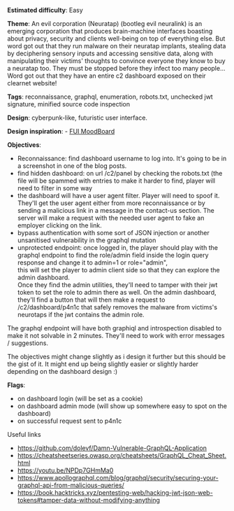**Estimated difficulty**: Easy

**Theme**: An evil corporation (Neuratap) (bootleg evil neuralink) is an emerging corporation that produces brain-machine interfaces boasting about privacy, security and clients well-being on top of everything else.
    But word got out that they run malware on their neuratap implants, stealing data by deciphering sensory inputs and accessing sensitive data,
    along with manipulating their victims' thoughts to convince everyone they know to buy a neuratap too. They must be stopped before they infect too many people... Word got out that they have an entire c2 dashboard exposed on their clearnet website!


**Tags**: reconnaissance, graphql, enumeration, robots.txt, unchecked jwt signature, minified source code inspection

**Design**: cyberpunk-like, futuristic user interface.

**Design inspiration**: 
    - [FUI MoodBoard](https://www.behance.net/collection/203026051/FUI)

**Objectives**:
- Reconnaissance: find dashboard username to log into. It's going to be in a screenshot in one of the blog posts.
- find hidden dashboard: on url /c2/panel by checking the robots.txt (the file will be spammed with entries to make it harder to find, player will need to filter in some way
- the dashboard will have a user agent filter. Player will need to spoof it. They'll get the user agent either from more reconnaissance or by sending a malicious link in a message in the contact-us section.
  The server will make a request with the needed user agent to fake an employer clicking on the link.
- bypass authentication with some sort of JSON injection or another unsanitised vulnerability in the graphql mutation
- unprotected endpoint: once logged in, the player should play with the graphql endpoint to find the role/admin field inside the login query response and change it to admin=1 or role="admin",<br/>
  this will set the player to admin client side so that they can explore the admin dashboard.<br/> Once they find the admin utilities, they'll need to tamper with their jwt token to set the role to admin there as well.
  On the admin dashboard, they'll find a button that will then make a request to /c2/dashboard/p4n1c that safely removes the malware from victims's neurotaps if the jwt contains the admin role.

The graphql endpoint will have both graphiql and introspection disabled to make it not solvable in 2 minutes. They'll need to work with error messages / suggestions.

The objectives might change slightly as i design it further but this should be the gist of it. It might end up being slightly easier or slightly harder depending on the dashboard design :)

**Flags**:
- on dashboard login (will be set as a cookie)
- on dashboard admin mode (will show up somewhere easy to spot on the dashboard)
- on successful request sent to p4n1c

Useful links
- https://github.com/dolevf/Damn-Vulnerable-GraphQL-Application
- https://cheatsheetseries.owasp.org/cheatsheets/GraphQL_Cheat_Sheet.html
- https://youtu.be/NPDp7GHmMa0
- https://www.apollographql.com/blog/graphql/security/securing-your-graphql-api-from-malicious-queries/
- https://book.hacktricks.xyz/pentesting-web/hacking-jwt-json-web-tokens#tamper-data-without-modifying-anything
